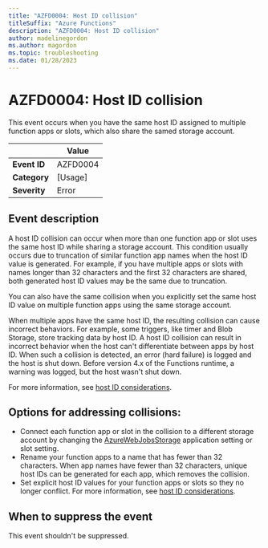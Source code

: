 ```yaml
---
title: "AZFD0004: Host ID collision"
titleSuffix: "Azure Functions"
description: "AZFD0004: Host ID collision"
author: madelinegordon
ms.author: magordon
ms.topic: troubleshooting
ms.date: 01/28/2023
---
```


# AZFD0004: Host ID collision

This event occurs when you have the same host ID assigned to multiple function apps or slots, which also share the samed storage account.

| | Value |
|-|-|
| **Event ID** |AZFD0004|
| **Category** |[Usage]|
| **Severity** |Error|

## Event description

A host ID collision can occur when more than one function app or slot uses the same host ID while sharing a storage account. This condition usually occurs due to truncation of similar function app names when the host ID value is generated. For example, if you have multiple apps or slots with names longer than 32 characters and the first 32 characters are shared, both generated host ID values may be the same due to truncation. 

You can also have the same collision when you explicitly set the same host ID value on multiple function apps using the same storage account.

When multiple apps have the same host ID, the resulting collision can cause incorrect behaviors. For example, some triggers, like timer and Blob Storage, store tracking data by host ID. A host ID collision can result in incorrect behavior when the host can't differentiate between apps by host ID. When such a collision is detected, an error (hard failure) is logged and the host is shut down. Before version 4.x of the Functions runtime, a warning was logged, but the host wasn't shut down.

For more information, see [host ID considerations](../../storage-considerations.md#host-id-considerations).

## Options for addressing collisions:

- Connect each function app or slot in the collision to a different storage account by changing the [AzureWebJobsStorage](../../functions-app-settings.md#azurewebjobsstorage) application setting or slot setting.
- Rename your function apps to a name that has fewer than 32 characters. When app names have fewer than 32 characters, unique host IDs can be generated for each app, which removes the collision.
- Set explicit host ID values for your function apps or slots so they no longer conflict. For more information, see [host ID considerations](../../storage-considerations.md#host-id-considerations).

## When to suppress the event

This event shouldn't be suppressed.

